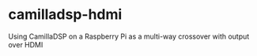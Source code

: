 # camilladsp-hdmi

Using CamillaDSP on a Raspberry Pi as a multi-way crossover with output over HDMI